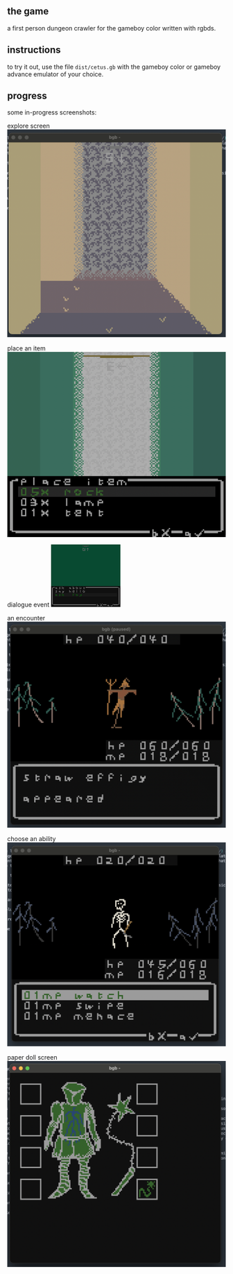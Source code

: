 ## the game
a first person dungeon crawler for the gameboy color
written with rgbds.

## instructions
to try it out, use the file `dist/cetus.gb` with the gameboy color or gameboy advance emulator of your choice.

## progress
some in-progress screenshots:

explore screen
![explore screen](docs/screenshots/cetus_10_3_24_town2.png)

place an item
![explore screen: item menu](docs/screenshots/cetus_item_menu.png)

dialogue event
![explore screen: dialogue event](docs/screenshots/cetus_dialogue.png)

an encounter
![encounter screen: something appears](docs/screenshots/cetus_10_3_24_scarecrow.png)

choose an ability
![encounter screen: choose ability](docs/screenshots/cetus_10_3_24_skeleton.png)

paper doll screen
![paper doll screen](docs/screenshots/cetus_10_3_24_paper-doll.png)

